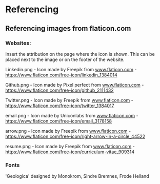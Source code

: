 
# Referencing

## Referencing images from flaticon.com

### Websites:

Insert the attribution on the page where the icon is shown. This can be placed next to the image or on the footer of the website.

Linkedin.png - Icon made by Freepik from www.flaticon.com
    - https://www.flaticon.com/free-icon/linkedin_1384014

Github.png - Icon made by Pixel perfect from www.flaticon.com
    - https://www.flaticon.com/free-icon/github_2111432

Twitter.png - Icon made by Freepik from www.flaticon.com
    - https://www.flaticon.com/free-icon/twitter_1384017

email.png - Icon made by Uniconlabs from www.flaticon.com
    - https://www.flaticon.com/free-icon/email_3178158

arrow.png - Icon made by Freepik from www.flaticon.com
    - https://www.flaticon.com/free-icon/right-arrow-in-a-circle_44522

resume.png - Icon made by Freepik from www.flaticon.com
    - https://www.flaticon.com/free-icon/curriculum-vitae_909314

### Fonts

'Geologica' designed by Monokrom, Sindre Bremnes, Frode Helland